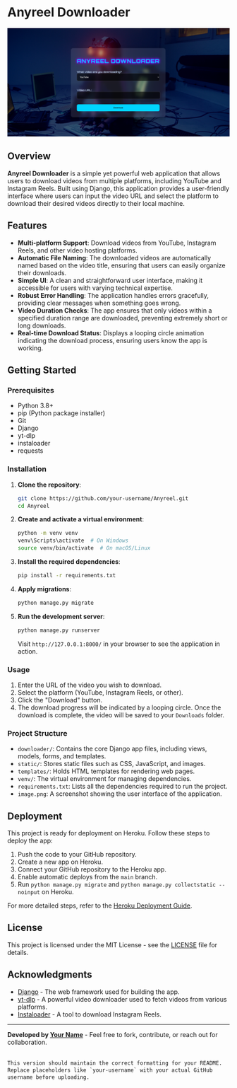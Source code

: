 

# Anyreel Downloader

![Anyreel Downloader Interface](./image.png)

## Overview

**Anyreel Downloader** is a simple yet powerful web application that allows users to download videos from multiple platforms, including YouTube and Instagram Reels. Built using Django, this application provides a user-friendly interface where users can input the video URL and select the platform to download their desired videos directly to their local machine.

## Features

- **Multi-platform Support**: Download videos from YouTube, Instagram Reels, and other video hosting platforms.
- **Automatic File Naming**: The downloaded videos are automatically named based on the video title, ensuring that users can easily organize their downloads.
- **Simple UI**: A clean and straightforward user interface, making it accessible for users with varying technical expertise.
- **Robust Error Handling**: The application handles errors gracefully, providing clear messages when something goes wrong.
- **Video Duration Checks**: The app ensures that only videos within a specified duration range are downloaded, preventing extremely short or long downloads.
- **Real-time Download Status**: Displays a looping circle animation indicating the download process, ensuring users know the app is working.

## Getting Started

### Prerequisites

- Python 3.8+
- pip (Python package installer)
- Git
- Django
- yt-dlp
- instaloader
- requests

### Installation

1. **Clone the repository**:

   ```bash
   git clone https://github.com/your-username/Anyreel.git
   cd Anyreel
   ```

2. **Create and activate a virtual environment**:

   ```bash
   python -m venv venv
   venv\Scripts\activate  # On Windows
   source venv/bin/activate  # On macOS/Linux
   ```

3. **Install the required dependencies**:

   ```bash
   pip install -r requirements.txt
   ```

4. **Apply migrations**:

   ```bash
   python manage.py migrate
   ```

5. **Run the development server**:

   ```bash
   python manage.py runserver
   ```

   Visit `http://127.0.0.1:8000/` in your browser to see the application in action.

### Usage

1. Enter the URL of the video you wish to download.
2. Select the platform (YouTube, Instagram Reels, or other).
3. Click the "Download" button.
4. The download progress will be indicated by a looping circle. Once the download is complete, the video will be saved to your `Downloads` folder.

### Project Structure

- `downloader/`: Contains the core Django app files, including views, models, forms, and templates.
- `static/`: Stores static files such as CSS, JavaScript, and images.
- `templates/`: Holds HTML templates for rendering web pages.
- `venv/`: The virtual environment for managing dependencies.
- `requirements.txt`: Lists all the dependencies required to run the project.
- `image.png`: A screenshot showing the user interface of the application.

## Deployment

This project is ready for deployment on Heroku. Follow these steps to deploy the app:

1. Push the code to your GitHub repository.
2. Create a new app on Heroku.
3. Connect your GitHub repository to the Heroku app.
4. Enable automatic deploys from the `main` branch.
5. Run `python manage.py migrate` and `python manage.py collectstatic --noinput` on Heroku.

For more detailed steps, refer to the [Heroku Deployment Guide](https://devcenter.heroku.com/articles/getting-started-with-django).

## License

This project is licensed under the MIT License - see the [LICENSE](LICENSE) file for details.

## Acknowledgments

- [Django](https://www.djangoproject.com/) - The web framework used for building the app.
- [yt-dlp](https://github.com/yt-dlp/yt-dlp) - A powerful video downloader used to fetch videos from various platforms.
- [Instaloader](https://instaloader.github.io/) - A tool to download Instagram Reels.

---

**Developed by [Your Name](https://github.com/your-username)** - Feel free to fork, contribute, or reach out for collaboration.
```

This version should maintain the correct formatting for your README. Replace placeholders like `your-username` with your actual GitHub username before uploading.